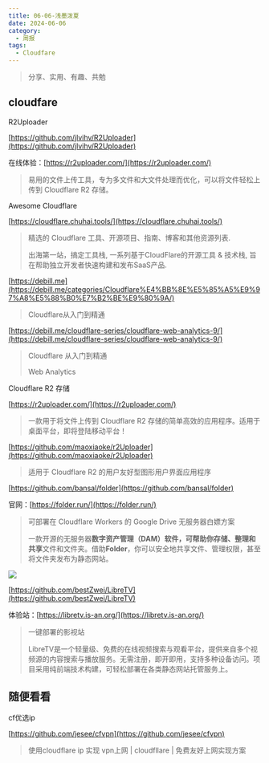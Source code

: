 ```yaml
---
title: 06-06-浅墨泼夏
date: 2024-06-06
category:
  - 周报
tags:
  - Cloudfare
---
```



> 分享、实用、有趣、共勉



## cloudfare


R2Uploader

[https://github.com/jlvihv/R2Uploader](https://github.com/jlvihv/R2Uploader)

在线体验：[https://r2uploader.com/](https://r2uploader.com/)
>易用的文件上传工具，专为多文件和大文件处理而优化，可以将文件轻松上传到 Cloudflare R2 存储。




Awesome Cloudflare

[https://cloudflare.chuhai.tools/](https://cloudflare.chuhai.tools/)
>精选的 Cloudflare 工具、开源项目、指南、博客和其他资源列表.
>
>出海第一站，搞定工具栈, 一系列基于CloudFlare的开源工具 & 技术栈, 旨在帮助独立开发者快速构建和发布SaaS产品.


[https://debill.me](https://debill.me/categories/Cloudflare%E4%BB%8E%E5%85%A5%E9%97%A8%E5%88%B0%E7%B2%BE%E9%80%9A/)
>Cloudflare从入门到精通


[https://debill.me/cloudflare-series/cloudflare-web-analytics-9/](https://debill.me/cloudflare-series/cloudflare-web-analytics-9/)
>Cloudflare 从入门到精通 
> 
> Web Analytics



Cloudflare R2 存储

[https://r2uploader.com/](https://r2uploader.com/)
>一款用于将文件上传到 Cloudflare R2 存储的简单高效的应用程序。适用于桌面平台，即将登陆移动平台！


[https://github.com/maoxiaoke/r2Uploader](https://github.com/maoxiaoke/r2Uploader)
>适用于 Cloudflare R2 的用户友好型图形用户界面应用程序




[https://github.com/bansal/folder](https://github.com/bansal/folder)

官网：[https://folder.run/](https://folder.run/)

>可部署在 Cloudflare Workers 的 Google Drive 无服务器白嫖方案
>
>一款开源的无服务器**数字资产管理（DAM）**软件，可帮助你**存储、整理和共享**文件和文件夹。借助**Folder**，你可以安全地共享文件、管理权限，甚至将文件夹发布为静态网站。

![](https://camo.githubusercontent.com/1a1282eed8d90163dce807ebc02ab9f98619072434bcf3bf6d587486177bce52/68747470733a2f2f666f6c6465722e72756e2f707265766965772f302e302e706e67)



[https://github.com/bestZwei/LibreTV](https://github.com/bestZwei/LibreTV)

体验站：[https://libretv.is-an.org/](https://libretv.is-an.org/)
>一键部署的影视站
>
>LibreTV是一个轻量级、免费的在线视频搜索与观看平台，提供来自多个视频源的内容搜索与播放服务。无需注册，即开即用，支持多种设备访问。项目采用纯前端技术构建，可轻松部署在各类静态网站托管服务上。



## 随便看看


cf优选ip

[https://github.com/jesee/cfvpn](https://github.com/jesee/cfvpn)

>使用cloudflare ip 实现 vpn上网 | cloudfllare | 免费友好上网实现方案
